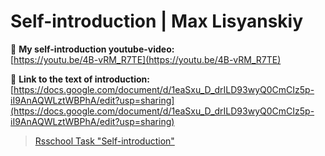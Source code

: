# Self-introduction | Max Lisyanskiy

🎥 **My self-introduction youtube-video:**   
[https://youtu.be/4B-vRM_R7TE](https://youtu.be/4B-vRM_R7TE)
  </br>

📃 **Link to the text of introduction:**  
[https://docs.google.com/document/d/1eaSxu_D_drILD93wyQ0CmCIz5p-iI9AnAQWLztWBPhA/edit?usp=sharing](https://docs.google.com/document/d/1eaSxu_D_drILD93wyQ0CmCIz5p-iI9AnAQWLztWBPhA/edit?usp=sharing)


 > [Rsschool Task "Self-introduction"](https://github.com/rolling-scopes-school/tasks/blob/master/stage1/modules/self-introduction/README.md?plain=1)